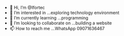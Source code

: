 - 👋 Hi, I’m @Ifortec
- 👀 I’m interested in ...exploring technology environment 
- 🌱 I’m currently learning ...programming 
- 💞️ I’m looking to collaborate on ...building a website
- 📫 How to reach me ...WhatsApp 09071636467

<!---
Ifortec/Ifortec is a ✨ special ✨ repository because its `README.md` (this file) appears on your GitHub profile.
You can click the Preview link to take a look at your changes.
--->
